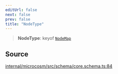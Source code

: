 ```yaml
---
editUrl: false
next: false
prev: false
title: "NodeType"
---
```


> **NodeType**: keyof [`NodeMap`](NodeMap.md)

## Source

[internal/microcosm/src/schema/core.schema.ts:84](https://github.com/nodenogg-in/alpha-p2p/blob/bd4a66e/internal/microcosm/src/schema/core.schema.ts#L84)

